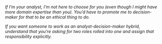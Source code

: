 _If I’m your analyst, I’m not here to choose for you (even though I might have more domain expertise than you). You’d have to promote me to decision-maker for that to be an ethical thing to do._

_If you want someone to work as an analyst-decision-maker hybrid, understand that you’re asking for two roles rolled into one and assign that responsibility explicitly._
